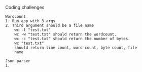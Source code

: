 Coding challenges
    
    Wordcount
    1. Run app with 3 args
    2. Third argument should be a file name
        wc -l "test.txt" 
        wc -w "test.txt" should return the wordcount.
        wc -c "test.txt" should return the number of bytes.
        wc "test.txt"
        should return line count, word count, byte count, file
        name
    
    Json parser
    1. 